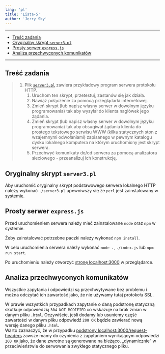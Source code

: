 ```yaml
---
lang: 'pl'
title: 'Lista-5'
author: 'Jerry Sky'
---
```


---

- [Treść zadania](#treść-zadania)
- [Oryginalny skrypt `server3.pl`](#oryginalny-skrypt-server3pl)
- [Prosty serwer `express.js`](#prosty-serwer-expressjs)
- [Analiza przechwyconych komunikatów](#analiza-przechwyconych-komunikatów)

---

## Treść zadania

> 1. Plik [`server3.pl`](server3.pl) zawiera przykładowy program serwera protokołu HTTP.
>    1. Uruchom ten skrypt, przetestuj, zastanów się jak działa.
>    2. Nawiąż połączenie za pomocą przeglądarki internetowej.
>    3. Zmień skrypt (lub napisz własny serwer w dowolnym języku programowania) tak aby wysyłał do klienta nagłówek jego żądania.
>    4. Zmień skrypt (lub napisz własny serwer w dowolnym języku programowania) tak aby obsugiwał żądania klienta do prostego tekstowego serwisu WWW (kilka statycznych ston z wzajemnymi odwołaniami) zapisanego w pewnym katalogu dysku lokalnego komputera na którym uruchomiony jest skrypt serwera.
>    5. Przechwyć komunikaty do/od serwera za pomocą analizatora sieciowego - przeanalizuj ich konstrukcję.

## Oryginalny skrypt `server3.pl`

Aby uruchomić oryginalny skrypt podstawowego serwera lokalnego HTTP należy wykonać `./server3.pl` upewniwszy się że `perl` jest zainstalowany w systemie.

## Prosty serwer `express.js`

Przed uruchomieniem serwera należy mieć zainstalowane `node` oraz `npm` w systemie.

Żeby zainstalować potrzebne paczki należy wykonać `npm install`.

W celu uruchomienia serwera należy wykonać `node .`, `./index.js` lub `npm run start`.

Po uruchomieniu należy otworzyć [stronę localhost:3000](http://localhost:3000) w przeglądarce.

## Analiza przechwyconych komunikatów

Wszystkie zapytania i odpowiedzi są przechwytywane bez problemu i można odczytać ich zawartość jako, że nie używamy tutaj protokołu SSL.

W prawie wszystkich przypadkach zapytanie o daną podstronę statyczną skutkuje odpowiedzią `304 NOT MODIFIED` co wskazuje na brak zmian w danym pliku `.html`. Oczywiście, jeśli dodamy lub usuniemy część zawartości w danym pliku odpowiedź `200 OK` będzie zawierać nową wersję danego pliku `.html`.\
Warto zaznaczyć, że w przypadku [podstrony localhost:3000/request-headers](http://localhost/request-headers) zawsze mamy do czynienia z zapytaniem wynikającym odpowiedzi `200 OK` jako, że dane zwrotne są generowane na bieżąco, „dynamicznie” w przeciwieństwie do serwowania zwykłego statycznego pliku.
